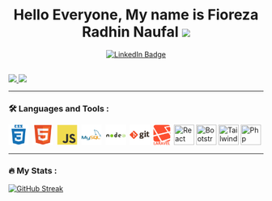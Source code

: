 <div id="header" align="center">
  <div id="badges">
    <h1>
  Hello Everyone, My name is Fioreza Radhin Naufal
  <img src="https://media.giphy.com/media/hvRJCLFzcasrR4ia7z/giphy.gif" width="30px"/>
</h1>
  <a href="https://www.linkedin.com/in/fiorezarn">
    <img src="https://img.shields.io/badge/LinkedIn-blue?style=for-the-badge&logo=linkedin&logoColor=white" alt="LinkedIn Badge"/>
  </a>
</div>
     <img src="https://komarev.com/ghpvc/?username=Fiorezarn&style=flat-square&color=blue" alt=""/>
</div>


<p align="left">
<a href="https://github.com/Fiorezarn">
  <img height="180em" src="https://github-readme-stats-eight-theta.vercel.app/api?username=Fiorezarn&show_icons=true&theme=algolia&include_all_commits=true&count_private=true"/>
  <img height="180em" src="https://github-readme-stats-eight-theta.vercel.app/api/top-langs/?username=Fiorezarn&layout=compact&langs_count=8&theme=algolia"/>
</a>
</p>

---

### :hammer_and_wrench: Languages and Tools :
<div>
  <img src="https://github.com/devicons/devicon/blob/master/icons/css3/css3-plain-wordmark.svg"  title="CSS3" alt="CSS" width="40" height="40"/>&nbsp;
  <img src="https://github.com/devicons/devicon/blob/master/icons/html5/html5-original.svg" title="HTML5" alt="HTML" width="40" height="40"/>&nbsp;
  <img src="https://github.com/devicons/devicon/blob/master/icons/javascript/javascript-original.svg" title="JavaScript" alt="JavaScript" width="40" height="40"/>&nbsp;
  <img src="https://github.com/devicons/devicon/blob/master/icons/mysql/mysql-original-wordmark.svg" title="MySQL"  alt="MySQL" width="40" height="40"/>&nbsp;
  <img src="https://github.com/devicons/devicon/blob/master/icons/nodejs/nodejs-original-wordmark.svg" title="NodeJS" alt="NodeJS" width="40" height="40"/>&nbsp;
  <img src="https://github.com/devicons/devicon/blob/master/icons/git/git-original-wordmark.svg" title="Git" **alt="Git" width="40" height="40"/>
  <img src="https://github.com/devicons/devicon/blob/master/icons/laravel/laravel-plain-wordmark.svg" title="Laravel" **alt="Laravel" width="40" height="40"/>
  <img src="https://cdn.jsdelivr.net/gh/devicons/devicon/icons/react/react-original.svg" title="React" **alt="React" width="40" height="40"/>
  <img src="https://cdn.jsdelivr.net/gh/devicons/devicon/icons/bootstrap/bootstrap-original.svg" title="Bootstrap" **alt="Bootstrap" width="40" height="40"/>
  <img src="https://cdn.jsdelivr.net/gh/devicons/devicon/icons/tailwindcss/tailwindcss-original-wordmark.svg" title="Tailwind" **alt="Tailwind" width="40" height="40"/>
  <img src="https://cdn.jsdelivr.net/gh/devicons/devicon/icons/php/php-original.svg" title="Php" **alt="Php" width="40" height="40"/>
    </div>


---
### :fire: My Stats :
[![GitHub Streak](http://github-readme-streak-stats.herokuapp.com?user=Fiorezarn&theme=dark&background=000000)](https://git.io/streak-stats)
